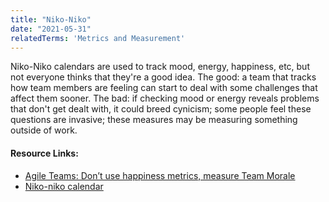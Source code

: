 ```yaml
---
title: "Niko-Niko"
date: "2021-05-31"
relatedTerms: 'Metrics and Measurement'
---
```


Niko-Niko calendars are used to track mood, energy, happiness, etc, but not everyone thinks that they're a good idea. The good: a team that tracks how team members are feeling can start to deal with some challenges that affect them sooner. The bad: if checking mood or energy reveals problems that don't get dealt with, it could breed cynicism; some people feel these questions are invasive; these measures may be measuring something outside of work.

#### Resource Links:

- [Agile Teams: Don’t use happiness metrics, measure Team Morale](https://medium.com/the-liberators/agile-teams-dont-use-happiness-metrics-measure-team-morale-3050b339d8af)
- [Niko-niko calendar](https://sites.google.com/view/niko-niko-calendar/home/en)

